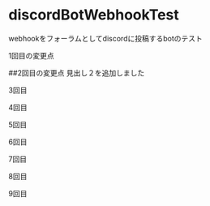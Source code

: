 # discordBotWebhookTest
webhookをフォーラムとしてdiscordに投稿するbotのテスト



1回目の変更点



##2回目の変更点
見出し２を追加しました

3回目


4回目

5回目

6回目

7回目

8回目

9回目
